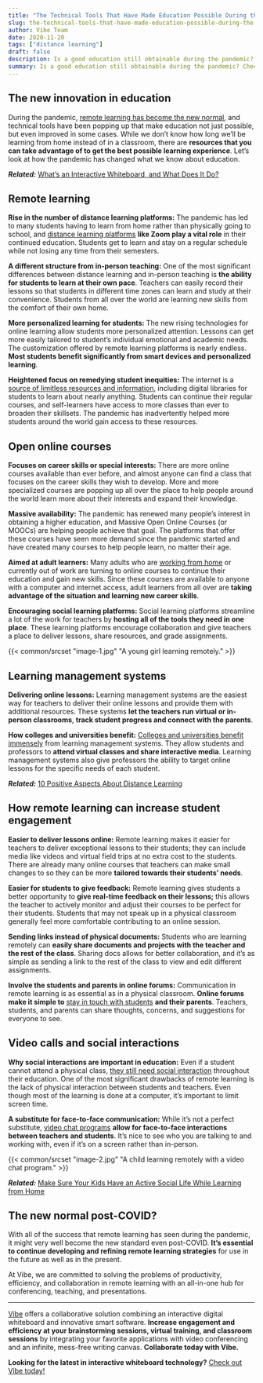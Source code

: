 ```yaml
---
title: "The Technical Tools That Have Made Education Possible During the Pandemic"
slug: the-technical-tools-that-have-made-education-possible-during-the-pandemic
author: Vibe Team
date: 2020-11-20
tags: ["distance learning"]
draft: false
description: Is a good education still obtainable during the pandemic? Check out the technical tools that make it possible!
summary: Is a good education still obtainable during the pandemic? Check out the technical tools that make it possible!
---
```



## The new innovation in education

During the pandemic, [remote learning has become the new normal](https://vibe.us/lp/scenario-distance-learning/), and technical tools have been popping up that make education not just possible, but even improved in some cases. While we don’t know how long we’ll be learning from home instead of in a classroom, there are **resources that you can take advantage of to get the best possible learning experience**. Let’s look at how the pandemic has changed what we know about education.

***Related:*** [What’s an Interactive Whiteboard, and What Does It Do?](https://vibe.us/blog/interactive-whiteboard-what-is-it-and-what-does-it-do/)


## Remote learning

**Rise in the number of distance learning platforms:**
The pandemic has led to many students having to learn from home rather than physically going to school, and [distance learning platforms](https://vibe.us/blog/video-conferencing-apps-with-whiteboard/) **like Zoom play a vital role** in their continued education. Students get to learn and stay on a regular schedule while not losing any time from their semesters.

**A different structure from in-person teaching:**
One of the most significant differences between distance learning and in-person teaching is **the ability for students to learn at their own pace**. Teachers can easily record their lessons so that students in different time zones can learn and study at their convenience. Students from all over the world are learning new skills from the comfort of their own home.

**More personalized learning for students:**
The new rising technologies for online learning allow students more personalized attention. Lessons can get more easily tailored to student’s individual emotional and academic needs. The customization offered by remote learning platforms is nearly endless. **Most students benefit significantly from smart devices and personalized learning**.

**Heightened focus on remedying student inequities:**
The internet is a [source of limitless resources and information](https://vibe.us/blog/), including digital libraries for students to learn about nearly anything. Students can continue their regular courses, and self-learners have access to more classes than ever to broaden their skillsets. 
The pandemic has inadvertently helped more students around the world gain access to these resources.


## Open online courses

**Focuses on career skills or special interests:**
There are more online courses available than ever before, and almost anyone can find a class that focuses on the career skills they wish to develop. More and more specialized courses are popping up all over the place to help people around the world learn more about their interests and expand their knowledge. 

**Massive availability:**
The pandemic has renewed many people’s interest in obtaining a higher education, and Massive Open Online Courses (or MOOCs) are helping people achieve that goal. The platforms that offer these courses have seen more demand since the pandemic started and have created many courses to help people learn, no matter their age.

**Aimed at adult learners:**
Many adults who are [working from home](https://vibe.us/blog/9-benefits-youre-getting-from-working-from-home/) or currently out of work are turning to online courses to continue their education and gain new skills. Since these courses are available to anyone with a computer and internet access, adult learners from all over are **taking advantage of the situation and learning new career skills**.

**Encouraging social learning platforms:**
Social learning platforms streamline a lot of the work for teachers by **hosting all of the tools they need in one place**. These learning platforms encourage collaboration and give teachers a place to deliver lessons, share resources, and grade assignments.


{{< common/srcset "image-1.jpg" "A young girl learning remotely." >}}

## Learning management systems

**Delivering online lessons:**
Learning management systems are the easiest way for teachers to deliver their online lessons and provide them with additional resources. These systems **let the teachers run virtual or in-person classrooms**, **track student progress and connect with the parents**.

**How colleges and universities benefit:**
[Colleges and universities benefit immensely](https://vibe.us/lp/scenario-education/) from learning management systems. They allow students and professors to **attend virtual classes and share interactive media**. Learning management systems also give professors the ability to target online lessons for the specific needs of each student.

***Related:*** [10 Positive Aspects About Distance Learning](https://vibe.us/blog/10-positive-aspects-to-distance-learning/)


## How remote learning can increase student engagement

**Easier to deliver lessons online:**
Remote learning makes it easier for teachers to deliver exceptional lessons to their students; they can include media like videos and virtual field trips at no extra cost to the students. There are already many online courses that teachers can make small changes to so they can be more **tailored towards their students’ needs**.

**Easier for students to give feedback:**
Remote learning gives students a better opportunity to **give real-time feedback on their lessons;** this allows the teacher to actively monitor and adjust their courses to be perfect for their students. Students that may not speak up in a physical classroom generally feel more comfortable contributing to an online session.

**Sending links instead of physical documents:**
Students who are learning remotely can **easily share documents and projects with the teacher and the rest of the class**. Sharing docs allows for better collaboration, and it’s as simple as sending a link to the rest of the class to view and edit different assignments.

**Involve the students and parents in online forums:**
Communication in remote learning is as essential as in a physical classroom. **Online forums make it simple to** [stay in touch with students](https://vibe.us/blog/8-ways-to-use-a-vibe-board-with-kids/) **and their parents**. Teachers, students, and parents can share thoughts, concerns, and suggestions for everyone to see.


## Video calls and social interactions

**Why social interactions are important in education:**
Even if a student cannot attend a physical class, [they still need social interaction](https://www.fastcompany.com/90535982/3-ways-to-improve-your-kids-social-skills-during-remote-learning) throughout their education. One of the most significant drawbacks of remote learning is the lack of physical interaction between students and teachers. Even though most of the learning is done at a computer, it’s important to limit screen time.

**A substitute for face-to-face communication:**
While it’s not a perfect substitute, [video chat programs](https://vibe.us/blog/digital-technology-to-use-if-youre-working-from-home-and-havent-prepped/) **allow for face-to-face interactions between teachers and students**. It’s nice to see who you are talking to and working with, even if it’s on a screen rather than in-person.

{{< common/srcset "image-2.jpg" "A child learning remotely with a video chat program." >}}


***Related:*** [Make Sure Your Kids Have an Active Social Life While Learning from Home](https://vibe.us/blog/making-sure-your-kids-still-have-an-active-social-life-while-learning-remotely/)


## The new normal post-COVID?

With all of the success that remote learning has seen during the pandemic, it might very well become the new standard even post-COVID. **It’s essential to continue developing and refining remote learning strategies** for use in the future as well as in the present.

At Vibe, we are committed to solving the problems of productivity, efficiency, and collaboration in remote learning with an all-in-one hub for conferencing, teaching, and presentations.



----------

[Vibe](https://vibe.us/) offers a collaborative solution combining an interactive digital whiteboard and innovative smart software. **Increase engagement and efficiency at your brainstorming sessions, virtual training, and classroom sessions** by integrating your favorite applications with video conferencing and an infinite, mess-free writing canvas. **Collaborate today with Vibe.**

**Looking for the latest in interactive whiteboard technology?** [Check out Vibe today!](https://vibe.us/order/)
